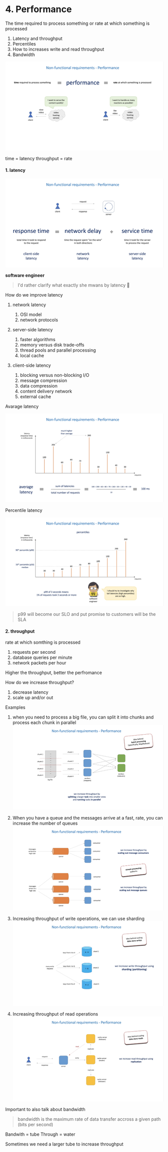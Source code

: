 # 4. Performance

The time required to process something or rate at which something is processed

1. Latency and throughput
1. Percentiles
1. How to increases write and read throughput
1. Bandwidth

![performance](../resources/performance.png)

time = latency
throughput = rate

#### 1. latency

![latency](../resources/latency.png)

**software engineer**

> I'd rather clarify what exactly she mwans by latency 🤔

How do we improve latency

1. network latency

   1. OSI model
   1. network protocols

1. server-side latency

   1. faster algorithms
   1. memory versus disk trade-offs
   1. thread pools and parallel processing
   1. local cache

1. client-side latency
   1. blocking versus non-blocking I/O
   1. message compression
   1. data compression
   1. content delivery network
   1. external cache

Avarage latency

![average latency](../resources/avarage-latency.png)

Percentile latency

![percentile latency](../resources/percentile-latency.png)

> p99 will become our SLO and put promise to customers will be the SLA

#### 2. throughput

rate at which somthing is processed

1. requests per second
1. database queries per minute
1. network packets per hour

Higher the throughput, better the perfromance

How do we increase throughput?

1. decrease latency
1. scale up and/or out

Examples

1. when you need to process a big file, you can split it into chunks and process each chunk in parallel
   ![map reduce](../resources/map-reduce.png)

1. When you have a queue and the messages arrive at a fast, rate, you can increase the number of queues
   ![queue message throughput](../resources/queue-throughput.png)

1. Increasing throughput of write operations, we can use sharding
   ![scaling write throughput with sharding](../resources/write-throughput.png)

1. Increasing throughput of read operations
   ![scaling read throughput](../resources/read-throughput.png)

Important to also talk about bandwidth

> bandwidth is the maximum rate of data transfer accross a given path (bits per second)

Bandwith = tube
Through = water

Sometimes we need a larger tube to increase throughput

